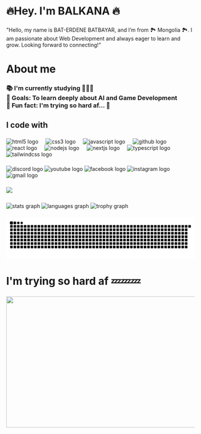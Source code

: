 <h1 align="start">🔥Hey. I'm BALKANA 🔥</h1>

###

<p align="start">"Hello, my name is BAT-ERDENE BATBAYAR, and I’m from 🏞️ Mongolia 🏞️. I am passionate about Web Development and always eager to learn and grow. Looking forward to connecting!"</p>

###

<h1 align="start">About me</h1>

###

<h3 align="start">📚 I'm currently studying 🧑🏻‍💻<br>🎯 Goals: To learn deeply about AI and Game Development <br>🎲 Fun fact: I'm trying so hard af... 🥱</h3>

###

<h2 align="start">I code with</h2>

###

<div align="start">
  <img src="https://cdn.jsdelivr.net/gh/devicons/devicon/icons/html5/html5-original.svg" height="40" alt="html5 logo"  />
  <img width="12" />
  <img src="https://cdn.jsdelivr.net/gh/devicons/devicon/icons/css3/css3-original.svg" height="40" alt="css3 logo"  />
  <img width="12" />
  <img src="https://cdn.jsdelivr.net/gh/devicons/devicon/icons/javascript/javascript-original.svg" height="40" alt="javascript logo"  />
  <img width="12" />
  <img src="https://cdn.jsdelivr.net/gh/devicons/devicon/icons/github/github-original.svg" height="40" alt="github logo"  />
  <img width="12" />
  <img src="https://cdn.jsdelivr.net/gh/devicons/devicon/icons/react/react-original.svg" height="40" alt="react logo"  />
  <img width="12" />
  <img src="https://cdn.jsdelivr.net/gh/devicons/devicon/icons/nodejs/nodejs-original.svg" height="40" alt="nodejs logo"  />
  <img width="12" />
  <img src="https://cdn.jsdelivr.net/gh/devicons/devicon/icons/nextjs/nextjs-original.svg" height="40" alt="nextjs logo"  />
  <img width="12" />
  <img src="https://cdn.jsdelivr.net/gh/devicons/devicon/icons/typescript/typescript-original.svg" height="40" alt="typescript logo"  />
  <img width="12" />
  <img src="https://cdn.jsdelivr.net/gh/devicons/devicon/icons/tailwindcss/tailwindcss-original-wordmark.svg" height="40" alt="tailwindcss logo"  />
</div>

###

<div align="start">
  <link href="https://discordapp.com/users/516267706706821135">
  <img src="https://raw.githubusercontent.com/maurodesouza/profile-readme-generator/master/src/assets/icons/social/discord/default.svg" width="52" height="40" alt="discord logo"/>
  </link>
  <img src="https://raw.githubusercontent.com/maurodesouza/profile-readme-generator/master/src/assets/icons/social/youtube/default.svg" width="52" height="40" alt="youtube logo" href="https://www.youtube.com/@balkanaoppa" />
  <img src="https://raw.githubusercontent.com/maurodesouza/profile-readme-generator/master/src/assets/icons/social/facebook/default.svg" width="52" height="40" alt="facebook logo"  />
  <img src="https://raw.githubusercontent.com/maurodesouza/profile-readme-generator/master/src/assets/icons/social/instagram/default.svg" width="52" height="40" alt="instagram logo"  />
  <img src="https://raw.githubusercontent.com/maurodesouza/profile-readme-generator/master/src/assets/icons/social/gmail/default.svg" width="52" height="40" alt="gmail logo"  />
</div>

###

<div align="start">
  <img src="https://profile-counter.glitch.me/BALKNAoppa/count.svg?"  />
</div>

###

<div align="start">
  <img src="https://github-readme-stats.vercel.app/api?username=BALKNAoppa&hide_title=true&hide_rank=false&show_icons=true&include_all_commits=false&count_private=false&disable_animations=false&theme=tokyonight&locale=en&hide_border=true&order=1" height="105" alt="stats graph"  />
  <img src="https://github-readme-stats.vercel.app/api/top-langs?username=BALKNAoppa&locale=en&hide_title=true&layout=compact&card_width=320&langs_count=10&theme=tokyonight&hide_border=true&order=2" height="105" alt="languages graph"  />
  <img src="https://github-profile-trophy.vercel.app?username=BALKNAoppa&theme=tokyonight&column=5&row=1&margin-w=8&margin-h=8&no-bg=false&no-frame=true&order=4" height="131" alt="trophy graph"  />
</div>

###

<img src="https://raw.githubusercontent.com/BALKNAoppa/BALKNAoppa/output/snake.svg" alt="Snake animation" />

###

<h1 align="start">I'm trying so hard af 💤💤💤</h1>

###

<div align="start">
  <img height="350" width="700" src="https://media4.giphy.com/media/v1.Y2lkPTc5MGI3NjExd2kxbTJjM2xhODh5cnd4bWs5NW00ZTZqcW92eWRndnhyanJzd2JjaCZlcD12MV9pbnRlcm5hbF9naWZfYnlfaWQmY3Q9Zw/3o7btNhMBytxAM6YBa/giphy.gif"  />
</div>
